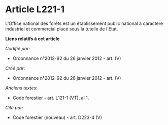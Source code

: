 # Article L221-1

L'Office national des forêts est un établissement public national à caractère industriel et commercial placé sous la tutelle
de l'Etat.

**Liens relatifs à cet article**

_Codifié par_:

  - Ordonnance n°2012-92 du 26 janvier 2012 - art. (V)

_Créé par_:

  - Ordonnance n°2012-92 du 26 janvier 2012 - art. (V)

_Anciens textes_:

  - Code forestier - art. L121-1 (VT), al 1.

_Cité par_:

  - Code forestier (nouveau) - art. D223-4 (V)
